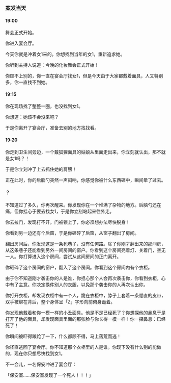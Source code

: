 ### 案发当天

#### 19:00

舞会正式开始。

你进入宴会厅。

今天你就是冲着女1来的。你想找到当年的女1，重新追求她。

你听到主持人说道：今晚的化妆舞会正式开始！

你顾不上别的，你一直在宴会厅找女1，但是今天由于大家都戴着面具，人又特别多，你一直找不到她。



#### 19:15

你在现场找了整整一圈，也没找到女1。

你想道：她该不会没来吧？

于是你离开了宴会厅，准备去别的地方找找看。



#### 19:20

你走到卫生间旁边，一个戴狐狸面具的姑娘从里面走出来，你立刻就认出，那不就是女1吗？！

于是你立刻冲了上去抓住她的肩膀！

正在此时，你的后脑勺突然一声闷响，你感觉你被什么东西砸中，瞬间晕了过去。



#### ？

不知道过了多久，你再次醒来。你发现你在一个堆满了杂物的地方。后脑勺还在痛，但你挂心于要去找女1，于是你立刻站起来往外走。

你去拉门，发现打不开。门被锁上了，你必须想办法尽快脱身！

你看到另一边还有个后窗，于是你砸碎了后窗，从窗子翻出了房间。

翻出房间后，你发现这是一条死巷子，没有任何路。除了你刚才翻出来的那间房，从这条巷子还能看到另外一间房间的窗户。你看到这个房间亮着灯、关着门，空无一人。你打算进入这个房间，尝试从这间房间的正门离开。

你砸碎了这个房间的窗户，翻入了这个房间。你看到这个房间内有个衣柜。

由于你不知道刚才袭击你的人是谁，你担心那个人会再次袭击你，你看到衣柜，心中有了主意。你决定换件别人的衣服，以免那个袭击你的人再次认出你。

你打开衣柜，却发现衣柜中有一个人，跪在衣柜中，脖子上套着一条绷直的皮带，双手被绑在背后，整个身体呈「Z」字形向前俯身跪着。

你发现他戴着和你一模一样的小丑面具。他是不是已经死了？你想探他的鼻息于是打开了他的面具，却发现面具里面的那张脸与你长得一模一样！你一探鼻息：已经死了！

你瞬间被吓得踉跄了一下，什么都顾不得，马上落荒而逃！



你径直逃回了宴会厅。你不知道那个衣柜里的人是谁。你现下没有什么别的能做的，现在你只想尽快找到女1。



不一会儿，一名保安冲进了宴会厅：

「保安室……保安室发现了一个死人！！！」